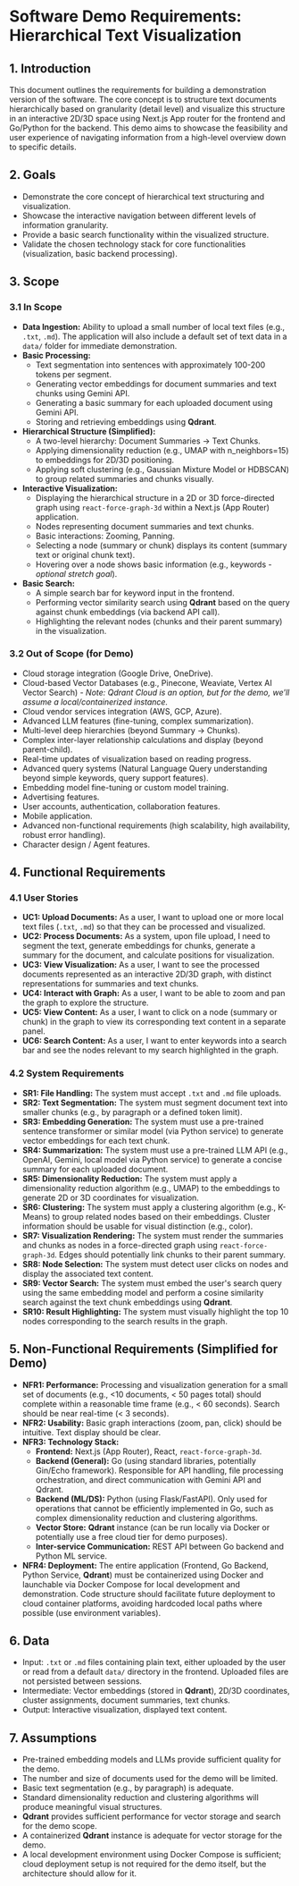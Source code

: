 # Software Demo Requirements: Hierarchical Text Visualization

## 1. Introduction

This document outlines the requirements for building a demonstration version of the software. The core concept is to structure text documents hierarchically based on granularity (detail level) and visualize this structure in an interactive 2D/3D space using Next.js App router for the frontend and Go/Python for the backend. This demo aims to showcase the feasibility and user experience of navigating information from a high-level overview down to specific details.

## 2. Goals

*   Demonstrate the core concept of hierarchical text structuring and visualization.
*   Showcase the interactive navigation between different levels of information granularity.
*   Provide a basic search functionality within the visualized structure.
*   Validate the chosen technology stack for core functionalities (visualization, basic backend processing).

## 3. Scope

### 3.1 In Scope

*   **Data Ingestion:** Ability to upload a small number of local text files (e.g., `.txt`, `.md`). The application will also include a default set of text data in a `data/` folder for immediate demonstration.
*   **Basic Processing:**
    *   Text segmentation into sentences with approximately 100-200 tokens per segment.
    *   Generating vector embeddings for document summaries and text chunks using Gemini API.
    *   Generating a basic summary for each uploaded document using Gemini API.
    *   Storing and retrieving embeddings using **Qdrant**.
*   **Hierarchical Structure (Simplified):**
    *   A two-level hierarchy: Document Summaries -> Text Chunks.
    *   Applying dimensionality reduction (e.g., UMAP with n_neighbors=15) to embeddings for 2D/3D positioning.
    *   Applying soft clustering (e.g., Gaussian Mixture Model or HDBSCAN) to group related summaries and chunks visually.
*   **Interactive Visualization:**
    *   Displaying the hierarchical structure in a 2D or 3D force-directed graph using `react-force-graph-3d` within a Next.js (App Router) application.
    *   Nodes representing document summaries and text chunks.
    *   Basic interactions: Zooming, Panning.
    *   Selecting a node (summary or chunk) displays its content (summary text or original chunk text).
    *   Hovering over a node shows basic information (e.g., keywords - *optional stretch goal*).
*   **Basic Search:**
    *   A simple search bar for keyword input in the frontend.
    *   Performing vector similarity search using **Qdrant** based on the query against chunk embeddings (via backend API call).
    *   Highlighting the relevant nodes (chunks and their parent summary) in the visualization.

### 3.2 Out of Scope (for Demo)

*   Cloud storage integration (Google Drive, OneDrive).
*   Cloud-based Vector Databases (e.g., Pinecone, Weaviate, Vertex AI Vector Search) - *Note: Qdrant Cloud is an option, but for the demo, we'll assume a local/containerized instance.*
*   Cloud vendor services integration (AWS, GCP, Azure).
*   Advanced LLM features (fine-tuning, complex summarization).
*   Multi-level deep hierarchies (beyond Summary -> Chunks).
*   Complex inter-layer relationship calculations and display (beyond parent-child).
*   Real-time updates of visualization based on reading progress.
*   Advanced query systems (Natural Language Query understanding beyond simple keywords, query support features).
*   Embedding model fine-tuning or custom model training.
*   Advertising features.
*   User accounts, authentication, collaboration features.
*   Mobile application.
*   Advanced non-functional requirements (high scalability, high availability, robust error handling).
*   Character design / Agent features.

## 4. Functional Requirements

### 4.1 User Stories

*   **UC1: Upload Documents:** As a user, I want to upload one or more local text files (`.txt`, `.md`) so that they can be processed and visualized.
*   **UC2: Process Documents:** As a system, upon file upload, I need to segment the text, generate embeddings for chunks, generate a summary for the document, and calculate positions for visualization.
*   **UC3: View Visualization:** As a user, I want to see the processed documents represented as an interactive 2D/3D graph, with distinct representations for summaries and text chunks.
*   **UC4: Interact with Graph:** As a user, I want to be able to zoom and pan the graph to explore the structure.
*   **UC5: View Content:** As a user, I want to click on a node (summary or chunk) in the graph to view its corresponding text content in a separate panel.
*   **UC6: Search Content:** As a user, I want to enter keywords into a search bar and see the nodes relevant to my search highlighted in the graph.

### 4.2 System Requirements

*   **SR1: File Handling:** The system must accept `.txt` and `.md` file uploads.
*   **SR2: Text Segmentation:** The system must segment document text into smaller chunks (e.g., by paragraph or a defined token limit).
*   **SR3: Embedding Generation:** The system must use a pre-trained sentence transformer or similar model (via Python service) to generate vector embeddings for each text chunk.
*   **SR4: Summarization:** The system must use a pre-trained LLM API (e.g., OpenAI, Gemini, local model via Python service) to generate a concise summary for each uploaded document.
*   **SR5: Dimensionality Reduction:** The system must apply a dimensionality reduction algorithm (e.g., UMAP) to the embeddings to generate 2D or 3D coordinates for visualization.
*   **SR6: Clustering:** The system must apply a clustering algorithm (e.g., K-Means) to group related nodes based on their embeddings. Cluster information should be usable for visual distinction (e.g., color).
*   **SR7: Visualization Rendering:** The system must render the summaries and chunks as nodes in a force-directed graph using `react-force-graph-3d`. Edges should potentially link chunks to their parent summary.
*   **SR8: Node Selection:** The system must detect user clicks on nodes and display the associated text content.
*   **SR9: Vector Search:** The system must embed the user's search query using the same embedding model and perform a cosine similarity search against the text chunk embeddings using **Qdrant**.
*   **SR10: Result Highlighting:** The system must visually highlight the top 10 nodes corresponding to the search results in the graph.

## 5. Non-Functional Requirements (Simplified for Demo)

*   **NFR1: Performance:** Processing and visualization generation for a small set of documents (e.g., <10 documents, < 50 pages total) should complete within a reasonable time frame (e.g., < 60 seconds). Search should be near real-time (< 3 seconds).
*   **NFR2: Usability:** Basic graph interactions (zoom, pan, click) should be intuitive. Text display should be clear.
*   **NFR3: Technology Stack:**
    *   **Frontend:** Next.js (App Router), React, `react-force-graph-3d`.
    *   **Backend (General):** Go (using standard libraries, potentially Gin/Echo framework). Responsible for API handling, file processing orchestration, and direct communication with Gemini API and Qdrant.
    *   **Backend (ML/DS):** Python (using Flask/FastAPI). Only used for operations that cannot be efficiently implemented in Go, such as complex dimensionality reduction and clustering algorithms.
    *   **Vector Store:** **Qdrant** instance (can be run locally via Docker or potentially use a free cloud tier for demo purposes).
    *   **Inter-service Communication:** REST API between Go backend and Python ML service.
*   **NFR4: Deployment:** The entire application (Frontend, Go Backend, Python Service, **Qdrant**) must be containerized using Docker and launchable via Docker Compose for local development and demonstration. Code structure should facilitate future deployment to cloud container platforms, avoiding hardcoded local paths where possible (use environment variables).

## 6. Data

*   Input: `.txt` or `.md` files containing plain text, either uploaded by the user or read from a default `data/` directory in the frontend. Uploaded files are not persisted between sessions.
*   Intermediate: Vector embeddings (stored in **Qdrant**), 2D/3D coordinates, cluster assignments, document summaries, text chunks.
*   Output: Interactive visualization, displayed text content.

## 7. Assumptions

*   Pre-trained embedding models and LLMs provide sufficient quality for the demo.
*   The number and size of documents used for the demo will be limited.
*   Basic text segmentation (e.g., by paragraph) is adequate.
*   Standard dimensionality reduction and clustering algorithms will produce meaningful visual structures.
*   **Qdrant** provides sufficient performance for vector storage and search for the demo scope.
*   A containerized **Qdrant** instance is adequate for vector storage for the demo.
*   A local development environment using Docker Compose is sufficient; cloud deployment setup is not required for the demo itself, but the architecture should allow for it.
